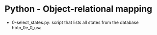 # Python - Object-relational mapping
* 0-select_states.py: script that lists all states from the database hbtn_0e_0_usa
